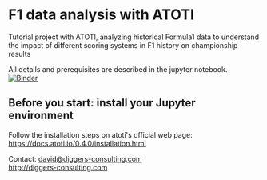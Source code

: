 # F1 data analysis with ATOTI
Tutorial project with ATOTI, analyzing historical Formula1 data to understand the impact of different scoring systems in F1 history on championship results  

All details and prerequisites are described in the jupyter notebook.  
[![Binder](https://mybinder.org/badge_logo.svg)](https://mybinder.org/v2/gh/nevermind78/BI_OLAP_ATOTI/main?urlpath=atoti_f1usecase.ipynb)
## Before you start: install your Jupyter environment
Follow the installation steps on atoti's official web page:  
https://docs.atoti.io/0.4.0/installation.html 

Contact: david@diggers-consulting.com  
http://diggers-consulting.com
